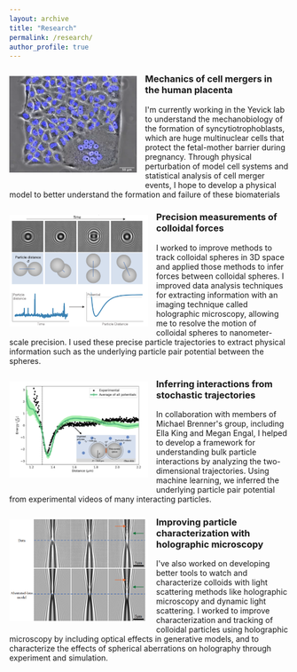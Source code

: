 ```yaml
---
layout: archive
title: "Research"
permalink: /research/
author_profile: true
---
```

<p align="left" style="float: left; margin-right: 15px;">
  <img src="/images/fusion.png" alt ="WOW STEM Logo" width="230">
</p>

### Mechanics of cell mergers in the human placenta
I'm currently working in the Yevick lab to understand the mechanobiology of the formation of syncytiotrophoblasts, which are huge multinuclear cells that protect the fetal-mother barrier during pregnancy. Through physical perturbation of model cell systems and statistical analysis of cell merger events, I hope to develop a physical model to better understand the formation and failure of these biomaterials


<p align="left" style="float: left; margin-right: 15px;">
  <img src="/images/holo_potential.png" alt ="WOW STEM Logo" width="250">
</p>

### Precision measurements of colloidal forces
I worked to improve methods to track colloidal spheres in 3D space and applied those methods to infer forces between colloidal spheres. I improved data analysis techniques for extracting information with an imaging technique called holographic microscopy, allowing me to resolve the motion of colloidal spheres to nanometer-scale precision. I used these precise particle trajectories to extract physical information such as the underlying particle pair potential between the spheres.


<p align="left" style="float: left; margin-right: 15px;">
  <img src="/images/inferring_potentials.png" alt ="WOW STEM Logo" width="250">
</p>

### Inferring interactions from stochastic trajectories
In collaboration with members of Michael Brenner's group, including Ella King and Megan Engal, I helped to develop a framework for understanding bulk particle interactions by analyzing the two-dimensional trajectories. Using machine learning, we inferred the underlying particle pair potential from experimental videos of many interacting particles.


<p align="left" style="float: left; margin-right: 15px;">
  <img src="/images/ab_holo.png" alt ="WOW STEM Logo" width="250">
</p>

### Improving particle characterization with holographic microscopy
I've also worked on developing better tools to watch and characterize colloids with light scattering methods like holographic microscopy and dynamic light scattering. I worked to improve characterization and tracking of colloidal particles using holographic microscopy by including optical effects in generative models, and to characterize the effects of spherical aberrations on holography through experiment and simulation.



